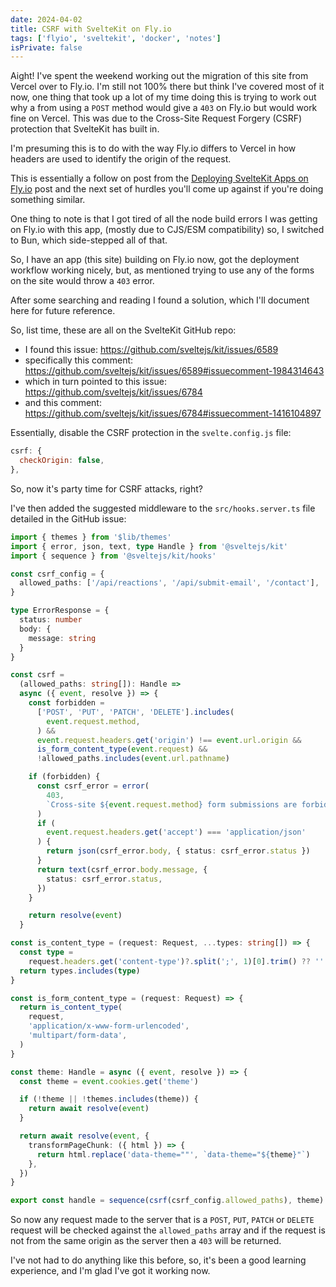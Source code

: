 ```yaml
---
date: 2024-04-02
title: CSRF with SvelteKit on Fly.io
tags: ['flyio', 'sveltekit', 'docker', 'notes']
isPrivate: false
---
```


Aight! I've spent the weekend working out the migration of this site
from Vercel over to Fly.io. I'm still not 100% there but think I've
covered most of it now, one thing that took up a lot of my time doing
this is trying to work out why a from using a `POST` method would give
a `403` on Fly.io but would work fine on Vercel. This was due to the
Cross-Site Request Forgery (CSRF) protection that SvelteKit has built
in.

I'm presuming this is to do with the way Fly.io differs to Vercel in
how headers are used to identify the origin of the request.

This is essentially a follow on post from the
[Deploying SvelteKit Apps on Fly.io](https://scottspence.com/posts/deploying-sveltekit-apps-on-fly-io)
post and the next set of hurdles you'll come up against if you're
doing something similar.

One thing to note is that I got tired of all the node build errors I
was getting on Fly.io with this app, (mostly due to CJS/ESM
compatibility) so, I switched to Bun, which side-stepped all of that.

So, I have an app (this site) building on Fly.io now, got the
deployment workflow working nicely, but, as mentioned trying to use
any of the forms on the site would throw a `403` error.

After some searching and reading I found a solution, which I'll
document here for future reference.

So, list time, these are all on the SvelteKit GitHub repo:

- I found this issue: https://github.com/sveltejs/kit/issues/6589
- specifically this comment:
  https://github.com/sveltejs/kit/issues/6589#issuecomment-1984314643
- which in turn pointed to this issue:
  https://github.com/sveltejs/kit/issues/6784
- and this comment:
  https://github.com/sveltejs/kit/issues/6784#issuecomment-1416104897

Essentially, disable the CSRF protection in the `svelte.config.js`
file:

```js
csrf: {
  checkOrigin: false,
},
```

So, now it's party time for CSRF attacks, right?

I've then added the suggested middleware to the `src/hooks.server.ts`
file detailed in the GitHub issue:

```ts
import { themes } from '$lib/themes'
import { error, json, text, type Handle } from '@sveltejs/kit'
import { sequence } from '@sveltejs/kit/hooks'

const csrf_config = {
  allowed_paths: ['/api/reactions', '/api/submit-email', '/contact'],
}

type ErrorResponse = {
  status: number
  body: {
    message: string
  }
}

const csrf =
  (allowed_paths: string[]): Handle =>
  async ({ event, resolve }) => {
    const forbidden =
      ['POST', 'PUT', 'PATCH', 'DELETE'].includes(
        event.request.method,
      ) &&
      event.request.headers.get('origin') !== event.url.origin &&
      is_form_content_type(event.request) &&
      !allowed_paths.includes(event.url.pathname)

    if (forbidden) {
      const csrf_error = error(
        403,
        `Cross-site ${event.request.method} form submissions are forbidden`,
      )
      if (
        event.request.headers.get('accept') === 'application/json'
      ) {
        return json(csrf_error.body, { status: csrf_error.status })
      }
      return text(csrf_error.body.message, {
        status: csrf_error.status,
      })
    }

    return resolve(event)
  }

const is_content_type = (request: Request, ...types: string[]) => {
  const type =
    request.headers.get('content-type')?.split(';', 1)[0].trim() ?? ''
  return types.includes(type)
}

const is_form_content_type = (request: Request) => {
  return is_content_type(
    request,
    'application/x-www-form-urlencoded',
    'multipart/form-data',
  )
}

const theme: Handle = async ({ event, resolve }) => {
  const theme = event.cookies.get('theme')

  if (!theme || !themes.includes(theme)) {
    return await resolve(event)
  }

  return await resolve(event, {
    transformPageChunk: ({ html }) => {
      return html.replace('data-theme=""', `data-theme="${theme}"`)
    },
  })
}

export const handle = sequence(csrf(csrf_config.allowed_paths), theme)
```

So now any request made to the server that is a `POST`, `PUT`, `PATCH`
or `DELETE` request will be checked against the `allowed_paths` array
and if the request is not from the same origin as the server then a
`403` will be returned.

I've not had to do anything like this before, so, it's been a good
learning experience, and I'm glad I've got it working now.
